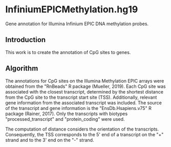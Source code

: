 # InfiniumEPICMethylation.hg19
Gene annotation for Illumina Infinium EPIC DNA methylation probes.

## Introduction
This work is to create the annotation of CpG sites to genes. 

## Algorithm
The annotations for CpG sites on the Illumina Methylation EPIC arrays were obtained from the "RnBeads" R package (Mueller, 2019). Each CpG site was associated with the closest transcript, determined by the shortest distance from the CpG site to the transcript start site (TSS). Additionally, relevant gene information from the associated transcript was included. The source of the transcript and gene information is the "EnsDb.Hsapiens.v75" R package (Rainer, 2017). Only the transcripts with biotypes "processed_transcript" and "protein_coding" were used.

The computation of distance considers the orientation of the transcripts. Consequently, the TSS corresponds to the 5' end of a transcript on the "+" strand and to the 3' end on the "-" strand.
